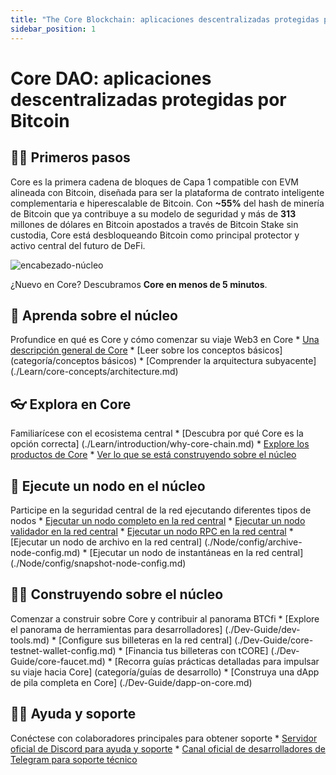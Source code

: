 ```yaml
---
title: "The Core Blockchain: aplicaciones descentralizadas protegidas por Bitcoin"
sidebar_position: 1
---
```


# Core DAO: aplicaciones descentralizadas protegidas por Bitcoin

## 👨‍💻 Primeros pasos

Core es la primera cadena de bloques de Capa 1 compatible con EVM alineada con Bitcoin, diseñada para ser la plataforma de contrato inteligente complementaria e hiperescalable de Bitcoin. Con **~55%** del hash de minería de Bitcoin que ya contribuye a su modelo de seguridad y más de **313** millones de dólares en Bitcoin apostados a través de Bitcoin Stake sin custodia, Core está desbloqueando Bitcoin como principal protector y activo central del futuro de DeFi.

![encabezado-núcleo](../static/img/core-header.png)

¿Nuevo en Core? Descubramos **Core en menos de 5 minutos**.

## 📔 Aprenda sobre el núcleo

Profundice en qué es Core y cómo comenzar su viaje Web3 en Core
\* [Una descripción general de Core](./Learn/introduction/what-is-core-chain.md)
\* [Leer sobre los conceptos básicos](categoría/conceptos básicos)
\* [Comprender la arquitectura subyacente] (./Learn/core-concepts/architecture.md)

## 👓 Explora en Core

Familiarícese con el ecosistema central
\* [Descubra por qué Core es la opción correcta] (./Learn/introduction/why-core-chain.md)
\* [Explore los productos de Core](categoría/productos)
\* [Ver lo que se está construyendo sobre el núcleo](https://coredao.org/explore/ecosystem)

## 🔌 Ejecute un nodo en el núcleo

Participe en la seguridad central de la red ejecutando diferentes tipos de nodos
\* [Ejecutar un nodo completo en la red central](./Node/Full-Node/on-mainnet.md)
\* [Ejecutar un nodo validador en la red central](./Node/config/validator-node-config.md)
\* [Ejecutar un nodo RPC en la red central](./Node/config/rpc-node-config.md)
\* [Ejecutar un nodo de archivo en la red central] (./Node/config/archive-node-config.md)
\* [Ejecutar un nodo de instantáneas en la red central] (./Node/config/snapshot-node-config.md)

## 👨‍🔧 Construyendo sobre el núcleo

Comenzar a construir sobre Core y contribuir al panorama BTCfi
\* [Explore el panorama de herramientas para desarrolladores] (./Dev-Guide/dev-tools.md)
\* [Configure sus billeteras en la red central] (./Dev-Guide/core-testnet-wallet-config.md)
\* [Financia tus billeteras con tCORE] (./Dev-Guide/core-faucet.md)
\* [Recorra guías prácticas detalladas para impulsar su viaje hacia Core] (categoría/guías de desarrollo)
\* [Construya una dApp de pila completa en Core] (./Dev-Guide/dapp-on-core.md)

## 🙋‍♀️ Ayuda y soporte

Conéctese con colaboradores principales para obtener soporte
\* [Servidor oficial de Discord para ayuda y soporte](https://discord.com/invite/coredaoofficial)
\* [Canal oficial de desarrolladores de Telegram para soporte técnico](https://t.me/CoreDAOTelegram)
